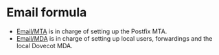 # Email formula


* [Email/MTA](formulas/email/mta) is in charge of setting up the Postfix MTA.
* [Email/MDA](formulas/email/mda) is in charge of setting up local users, forwardings and the local Dovecot MDA.
